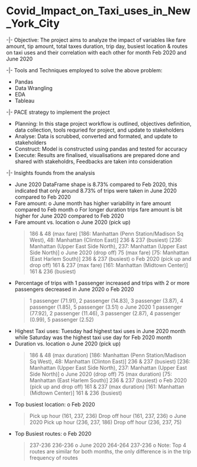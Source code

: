# Covid_Impact_on_Taxi_uses_in_New_York_City

-|- Objective: The project aims to analyze the impact of variables like fare amount, tip amount, total taxes duration, trip day, busiest location &amp; routes on taxi uses and their correlation with each other for month Feb 2020 and June 2020

-|- Tools and Techniques employed to solve the above problem: 
 - Pandas
 - Data Wrangling
 - EDA
 - Tableau

-|- PACE strategy to implement the project
  - Planning: In this stage project workflow is outlined, objectives definition, data collection, tools requried for project, and update to stakeholders
  - Analyse: Data is scrubbed, converted and formated, and update to stakeholders
  - Construct: Model is constructed using pandas and tested for accuracy
  - Execute: Results are finalised, visualisations are prepared done and shared with stakeholdrs, Feedbacks are taken into consideration

-|- Insights founds from the analysis
  - June 2020 DataFrame shape is 8.73% compared to Feb 2020, this indicated that only around 8.73% of trips were taken in June 2020 compared to Feb 2020
  - Fare amount:
    o June month has higher variability in fare amount compared to Feb month
    o For longer duration trips fare amount is bit higher for June 2020 compared to Feb 2020
  - Fare amount vs. location
    o June 2020 (pick up)
      > 186 & 48 (max fare)	[186: Manhattan (Penn Station/Madison Sq West),	48: Manhattan (Clinton East)]
      > 236 & 237 (busiest)	[236: Manhattan (Upper East Side North), 237: Manhattan (Upper East Side North)]
    o	June 2020 (drop off)
      > 75 (max fare)			[75: Manhattan (East Harlem South)]
      > 236 & 237 (busiest)	
    o Feb 2020 (pick up and drop off)
      > 161 & 237 (max fare)		[161: Manhattan (Midtown Center)]
      > 161 & 236 (busiest)
  - Percentage of trips with 1 passenger increased and trips with 2 or more passengers decreased in June 2020
    o Feb 2020
      > 1 passenger (71.91), 2 passenger (14.83), 3 passenger (3.87), 4 passenger (1.85), 5 passenger (3.51)
    o	June 2020
      > 1 passenger (77.92), 2 passenger (11.46), 3 passenger (2.87), 4 passenger (0.99), 5 passenger (2.52)
  - Highest Taxi uses: Tuesday had highest taxi uses in June 2020 month while Saturday was the highest taxi use day for Feb 2020 month
  -	Duration vs. location
    o	June 2020 (pick up)
      > 186 & 48 (max duration)	[186: Manhattan (Penn Station/Madison Sq West),	48: Manhattan (Clinton East)]
      > 236 & 237 (busiest)		[236: Manhattan (Upper East Side North), 237: Manhattan (Upper East Side North)]
    o	June 2020 (drop off)
      > 75 (max duration)		[75: Manhattan (East Harlem South)]
      > 236 & 237 (busiest)
    o	Feb 2020 (pick up and drop off)
      > 161 & 237 (max duration)	[161: Manhattan (Midtown Center)]
      > 161 & 236 (busiest)
  -	Top busiest location:
    o	Feb 2020
      > Pick up hour (161, 237, 236)
      > Drop off hour (161, 237, 236)
    o	June 2020
      > Pick up hour (236, 237, 186)
      > Drop off hour (236, 237, 75)
  - Top Busiest routes:
    o	Feb 2020
      > 237-236
      > 236-236
    o	June 2020
      > 264-264
      > 237-236
    o	Note: Top 4 routes are similar for both months, the only difference is in the trip frequency of routes
